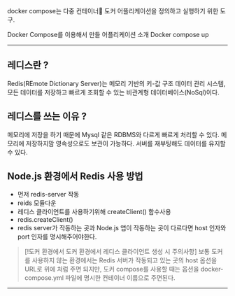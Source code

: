 
docker compose는 다중 컨테이너 도커 어플리케이션을 정의하고 실행하기 위한 도구.

Docker Compose를 이용해서 만들 어플리케이션 소개 
Docker compose up


---------


## 레디스란 ?

Redis(REmote Dictionary Server)는 메모리 기반의 키-값 구조 데이터 관리 시스템,
모든 데이터를 저장하고 빠르게 조회할 수 있는 비관계형 데이터베이스(NoSql)이다.

## 레디스를 쓰는 이유 ?

메모리에 저장을 하기 때문에 Mysql 같은 RDBMS와 다르게 빠르게 처리할 수 있다.
메모리에 저장하지맘 영속성으로도 보관이 가능하다.
서버를 재부팅해도 데이터를 유지할 수 있다.


## Node.js 환경에서 Redis 사용 방법

- 먼저 redis-server 작동
- reids 모듈다운
- 레디스 클라이언트를 사용하기위해 createClient() 함수사용
- redis.createClient()
- redis server가 작동하는 곳과 Node.js 앱이 작동하는 곳이 다르다면 host 인자와 port 인자를 명시해주어야한다. 





> [!도커 환경에서 도커 환경에서 레디스 클라이언트 생성 시 주의사항] 
> 보통 도커를 사용하지 않는 환경에서는 Redis 서버가 작동되고 있는 곳의 host 옵션을 URL로 위에 처럼 주면 되지만, 도커 compose를 사용할 때는 옵션을 docker-compose.yml 파일에 명시한 컨테이너 이름으로 주면된다.
> 









---

